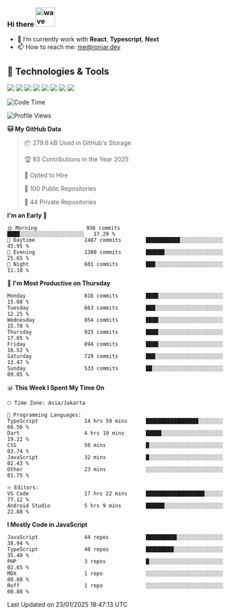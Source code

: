 ### Hi there <img src="https://i.ibb.co/q0Hx1KK/wave.gif" alt="wave" width="45px">

- 🌱 I’m currently work with **React**, **Typescript**, **Next**
- 📫 How to reach me: me@roniar.dev

## 🔧 Technologies & Tools

![](https://img.shields.io/badge/OS-Linux-informational?style=flat&logo=linux&logoColor=white&color=2bbc8a)
![](https://img.shields.io/badge/OS-Windows-informational?style=flat&logo=windows&logoColor=white&color=2bbc8a)
![](https://img.shields.io/badge/Code-JavaScript-informational?style=flat&logo=javascript&logoColor=white&color=2bbc8a)
![](https://img.shields.io/badge/Code-Golang-informational?style=flat&logo=go&logoColor=white&color=2bbc8a)
![](https://img.shields.io/badge/Code-React-informational?style=flat&logo=react&logoColor=white&color=2bbc8a)
![](https://img.shields.io/badge/Code-Next-informational?style=flat&logo=next.js&logoColor=white&color=2bbc8a)
![](https://img.shields.io/badge/Shell-Bash-informational?style=flat&logo=gnu-bash&logoColor=white&color=2bbc8a)
![](https://img.shields.io/badge/Tools-Docker-informational?style=flat&logo=docker&logoColor=white&color=2bbc8a)

<!--START_SECTION:waka-->
![Code Time](http://img.shields.io/badge/Code%20Time-2%2C285%20hrs%2022%20mins-blue)

![Profile Views](http://img.shields.io/badge/Profile%20Views-0-blue)

**🐱 My GitHub Data** 

> 📦 279.6 kB Used in GitHub's Storage 
 > 
> 🏆 83 Contributions in the Year 2025
 > 
> 💼 Opted to Hire
 > 
> 📜 100 Public Repositories 
 > 
> 🔑 44 Private Repositories 
 > 
**I'm an Early 🐤** 

```text
🌞 Morning                936 commits         ████░░░░░░░░░░░░░░░░░░░░░   17.29 % 
🌆 Daytime                2487 commits        ███████████░░░░░░░░░░░░░░   45.95 % 
🌃 Evening                1388 commits        ██████░░░░░░░░░░░░░░░░░░░   25.65 % 
🌙 Night                  601 commits         ███░░░░░░░░░░░░░░░░░░░░░░   11.10 % 
```
📅 **I'm Most Productive on Thursday** 

```text
Monday                   816 commits         ████░░░░░░░░░░░░░░░░░░░░░   15.08 % 
Tuesday                  663 commits         ███░░░░░░░░░░░░░░░░░░░░░░   12.25 % 
Wednesday                854 commits         ████░░░░░░░░░░░░░░░░░░░░░   15.78 % 
Thursday                 923 commits         ████░░░░░░░░░░░░░░░░░░░░░   17.05 % 
Friday                   894 commits         ████░░░░░░░░░░░░░░░░░░░░░   16.52 % 
Saturday                 729 commits         ███░░░░░░░░░░░░░░░░░░░░░░   13.47 % 
Sunday                   533 commits         ██░░░░░░░░░░░░░░░░░░░░░░░   09.85 % 
```


📊 **This Week I Spent My Time On** 

```text
🕑︎ Time Zone: Asia/Jakarta

💬 Programming Languages: 
TypeScript               14 hrs 59 mins      █████████████████░░░░░░░░   66.56 % 
Dart                     4 hrs 19 mins       █████░░░░░░░░░░░░░░░░░░░░   19.22 % 
CSS                      50 mins             █░░░░░░░░░░░░░░░░░░░░░░░░   03.74 % 
JavaScript               32 mins             █░░░░░░░░░░░░░░░░░░░░░░░░   02.43 % 
Other                    23 mins             ░░░░░░░░░░░░░░░░░░░░░░░░░   01.75 % 

🔥 Editors: 
VS Code                  17 hrs 22 mins      ███████████████████░░░░░░   77.12 % 
Android Studio           5 hrs 9 mins        ██████░░░░░░░░░░░░░░░░░░░   22.88 % 
```

**I Mostly Code in JavaScript** 

```text
JavaScript               44 repos            ██████████░░░░░░░░░░░░░░░   38.94 % 
TypeScript               40 repos            █████████░░░░░░░░░░░░░░░░   35.40 % 
PHP                      3 repos             █░░░░░░░░░░░░░░░░░░░░░░░░   02.65 % 
MDX                      1 repo              ░░░░░░░░░░░░░░░░░░░░░░░░░   00.88 % 
Roff                     1 repo              ░░░░░░░░░░░░░░░░░░░░░░░░░   00.88 % 
```




 Last Updated on 23/01/2025 18:47:13 UTC
<!--END_SECTION:waka-->
